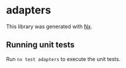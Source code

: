 # adapters

This library was generated with [Nx](https://nx.dev).

## Running unit tests

Run `nx test adapters` to execute the unit tests.
